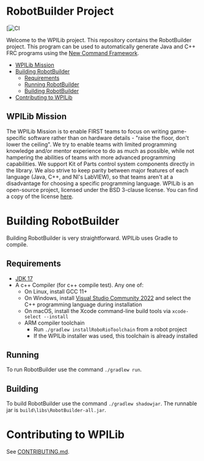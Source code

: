 # RobotBuilder Project
[![CI](https://github.com/wpilibsuite/RobotBuilder/workflows/CI/badge.svg)

Welcome to the WPILib project. This repository contains the RobotBuilder project. This program can be used to automatically generate Java and C++ FRC programs using the [New Command Framework](https://docs.wpilib.org/en/stable/docs/software/commandbased/index.html).

- [WPILib Mission](#wpilib-mission)
- [Building RobotBuilder](#building-robotbuilder)
    - [Requirements](#requirements)
    - [Running RobotBuilder](#running)
    - [Building RobotBuilder](#building)
- [Contributing to WPILib](#contributing-to-wpilib)

## WPILib Mission

The WPILib Mission is to enable FIRST teams to focus on writing game-specific software rather than on hardware details - "raise the floor, don't lower the ceiling". We try to enable teams with limited programming knowledge and/or mentor experience to do as much as possible, while not hampering the abilities of teams with more advanced programming capabilities. We support Kit of Parts control system components directly in the library. We also strive to keep parity between major features of each language (Java, C++, and NI's LabVIEW), so that teams aren't at a disadvantage for choosing a specific programming language. WPILib is an open-source project, licensed under the BSD 3-clause license. You can find a copy of the license [here](LICENSE.md).

# Building RobotBuilder

Building RobotBuilder is very straightforward. WPILib uses Gradle to compile.

## Requirements
- [JDK 17](https://adoptium.net/temurin/releases/?variant=openjdk17&jvmVariant=hotspot)
- A c++ Compiler (for c++ compile test). Any one of:
    - On Linux, install GCC 11+
    - On Windows, install [Visual Studio Community 2022](https://visualstudio.microsoft.com/vs/community/) and select the C++ programming language during installation
    - On macOS, install the Xcode command-line build tools via `xcode-select --install`
    - ARM compiler toolchain
        - Run `./gradlew installRoboRioToolchain` from a robot project
        - If the WPILib installer was used, this toolchain is already installed

## Running

To run RobotBuilder use the command `./gradlew run`.

## Building

To build RobotBuilder use the command `./gradlew shadowjar`. The runnable jar is `build\libs\RobotBuilder-all.jar`.

# Contributing to WPILib

See [CONTRIBUTING.md](CONTRIBUTING.md).
